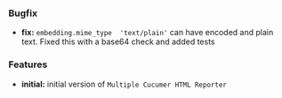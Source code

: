 <a name="0.1.1"></a>

### Bugfix

* **fix:** `embedding.mime_type  'text/plain'` can have encoded and plain text. Fixed this with a base64 check and added tests

<a name="0.1.0"></a>

### Features

* **initial:** initial version of `Multiple Cucumer HTML Reporter`



